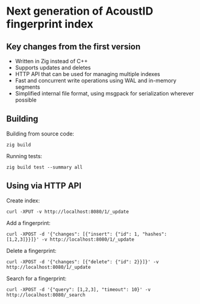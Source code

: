 # Next generation of AcoustID fingerprint index

## Key changes from the first version

- Written in Zig instead of C++
- Supports updates and deletes
- HTTP API that can be used for managing multiple indexes
- Fast and concurrent write operations using WAL and in-memory segments
- Simplified internal file format, using msgpack for serialization wherever possible

## Building

Building from source code:

    zig build

Running tests:

    zig build test --summary all

## Using via HTTP API

Create index:

    curl -XPUT -v http://localhost:8080/1/_update

Add a fingerprint:

    curl -XPOST -d '{"changes": [{"insert": {"id": 1, "hashes": [1,2,3]}}]}' -v http://localhost:8080/1/_update

Delete a fingerprint:

    curl -XPOST -d '{"changes": [{"delete": {"id": 2}}]}' -v http://localhost:8080/1/_update

Search for a fingerprint:

    curl -XPOST -d '{"query": [1,2,3], "timeout": 10}' -v http://localhost:8080/_search
